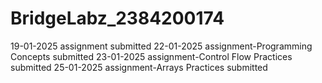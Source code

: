 # BridgeLabz_2384200174

19-01-2025 assignment submitted
22-01-2025 assignment-Programming Concepts submitted
23-01-2025 assignment-Control Flow Practices submitted
25-01-2025 assignment-Arrays Practices submitted
